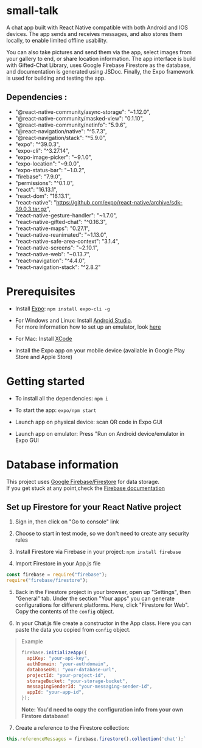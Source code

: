 # small-talk

A chat app built with React Native compatible with both Android and IOS devices. The app sends and receives messages, and also stores them locally, to enable limited offline usability.

You can also take pictures and send them via the app, select images from your gallery to end, or share location information. The app interface is build with Gifted-Chat Library, uses Google Firebase Firestore as the database, and documentation is generated using JSDoc. Finally, the Expo framework is used for building and testing the app.

## Dependencies :

- "@react-native-community/async-storage": "~1.12.0",
- "@react-native-community/masked-view": "0.1.10",
- "@react-native-community/netinfo": "5.9.6",
- "@react-navigation/native": "^5.7.3",
- "@react-navigation/stack": "^5.9.0",
- "expo": "^39.0.3",
- "expo-cli": "^3.27.14",
- "expo-image-picker": "~9.1.0",
- "expo-location": "~9.0.0",
- "expo-status-bar": "~1.0.2",
- "firebase": "7.9.0",
- "permissions": "^0.1.0",
- "react": "16.13.1",
- "react-dom": "16.13.1",
- "react-native": "https://github.com/expo/react-native/archive/sdk-39.0.3.tar.gz",
- "react-native-gesture-handler": "~1.7.0",
- "react-native-gifted-chat": "^0.16.3",
- "react-native-maps": "0.27.1",
- "react-native-reanimated": "~1.13.0",
- "react-native-safe-area-context": "3.1.4",
- "react-native-screens": "~2.10.1",
- "react-native-web": "~0.13.7",
- "react-navigation": "^4.4.0",
- "react-navigation-stack": "^2.8.2"

# Prerequisites

- Install [Expo](https://expo.io/): `npm install expo-cli -g`

- For Windows and Linux: Install [Android Studio](https://developer.android.com/studio).<br>
  For more information how to set up an emulator, look [here](https://docs.expo.io/versions/latest/workflow/android-studio-emulator/)

- For Mac: Install [XCode](https://developer.apple.com/xcode/)

- Install the Expo app on your mobile device (available in Google Play Store and Apple Store)

# Getting started

- To install all the dependencies: `npm i`

- To start the app: `expo/npm start`

- Launch app on physical device: scan QR code in Expo GUI

- Launch app on emulator: Press "Run on Android device/emulator in Expo GUI

# Database information

This project uses [Google Firebase/Firestore](https://firebase.google.com/) for data storage.<br>
If you get stuck at any point,check the [Firebase documentation](https://firebase.google.com/docs/web/setup)

## Set up Firestore for your React Native project

1. Sign in, then click on "Go to console" link

2. Choose to start in test mode, so we don't need to create any security rules

3. Install Firestore via Firebase in your project: `npm install firebase`

4. Import Firestore in your App.js file

```javascript
const firebase = require("firebase");
require("firebase/firestore");
```

5. Back in the Firestore project in your browser, open up "Settings", then "General" tab. Under the section "Your apps" you can generate configurations for different platforms. Here, click "Firestore for Web". Copy the contents of the `config` object.

6. In your Chat.js file create a constructor in the App class. Here you can paste the data you copied from `config` object.

> Example
>
> ```javascript
> firebase.initializeApp({
>   apiKey: "your-api-key",
>   authDomain: "your-authdomain",
>   databaseURL: "your-database-url",
>   projectId: "your-project-id",
>   storageBucket: "your-storage-bucket",
>   messagingSenderId: "your-messaging-sender-id",
>   appId: "your-app-id",
> });
> ```
>
> **Note: You'd need to copy the configuration info from your own Firstore database!**

7. Create a reference to the Firestore collection:

```javascript
this.referenceMessages = firebase.firestore().collection('chat');`
```
